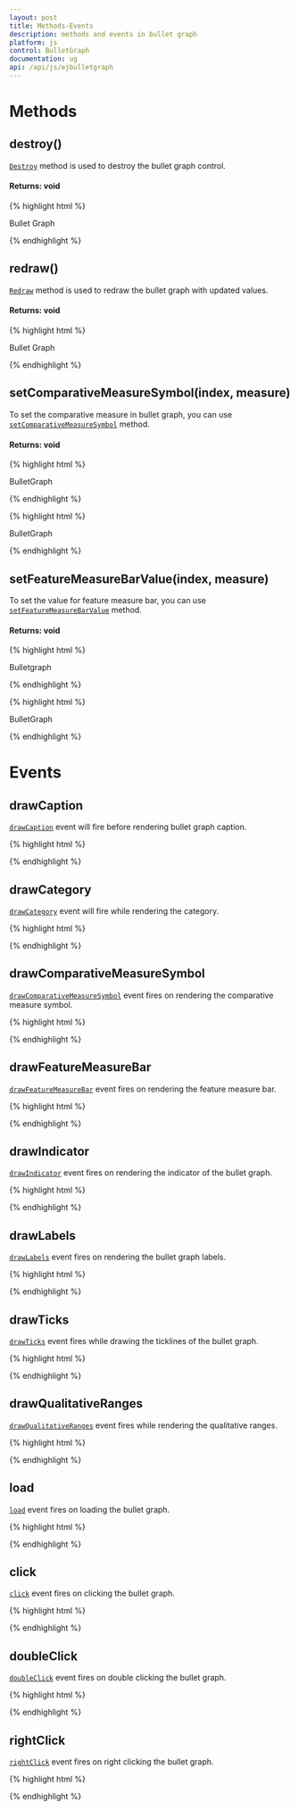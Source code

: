 ```yaml
---
layout: post
title: Methods-Events
description: methods and events in bullet graph
platform: js
control: BulletGraph	
documentation: ug
api: /api/js/ejbulletgraph
---
```


# Methods

## destroy()

[`Destroy`](../api/ejbulletgraph#methods:destroy) method is used to destroy the bullet graph control.

#### Returns: void

{% highlight html %}
 
<div id="bulletgraph1">Bullet Graph</div> 
 
<script>
// Destroy Bullet graph
var graphObj = $("#bulletGraph1").data("ejBulletGraph");
graphObj.destroy(); // destroy the graph
</script>

{% endhighlight %}



## redraw()

[`Redraw`](../api/ejbulletgraph#methods:redraw) method is used to redraw the bullet graph with updated values.

#### Returns: void

{% highlight html %}
 
<div id="bulletgraph1">Bullet Graph</div> 
 
<script>
// Create Bullet graph
var graphObj = $("#bulletGraph1").data("ejBulletGraph");
graphObj.redraw(); // redraw the graph
</script>

{% endhighlight %}



## setComparativeMeasureSymbol(index, measure)

To set the comparative measure in bullet graph, you can use [`setComparativeMeasureSymbol`](../api/ejbulletgraph#methods:setcomparativemeasuresymbol) method.


#### Returns: void

{% highlight html %}
 
<div id="bulletGraph1">BulletGraph</div> 
 
<script>
// set the value for comparative measure
var btnObj = $("#bulletGraph1").data("ejBulletGraph");
btnObj.setComparativeMeasureSymbol(1,7); // set the value
</script>

{% endhighlight %}


{% highlight html %}
 
<div id="bulletGraph1">BulletGraph</div> 
 
<script>
// set the value for comparative measure
$("#bulletGraph1").ejBulletGraph("setComparativeMeasureSymbol(1,7)");   
</script>

{% endhighlight %}

## setFeatureMeasureBarValue(index, measure)

To set the value for feature measure bar, you can use [`setFeatureMeasureBarValue`](../api/ejbulletgraph#methods:setfeaturemeasurebarvalue) method.


#### Returns: void

{% highlight html %}
 
<div id="bulletGraph1">Bulletgraph</div> 
 
<script>
// To set the value for feature measure bar.
var btnObj = $("#bulletGraph1").data("ejBulletGraph");
btnObj.setFeatureMeasureBarValue(1,8); // set the value
</script>

{% endhighlight %}


{% highlight html %}
 
<div id="bulletGraph1">BulletGraph</div> 
 
<script>
// To set the value for feature measure bar.
$("#bulletGraph1").ejBulletGraph("setFeatureMeasureBarValue(1,8)");     
</script>

{% endhighlight %}

# Events

## drawCaption

[`drawCaption`](../api/ejbulletgraph#events:drawcaption) event will fire before rendering bullet graph caption.

{% highlight html %}
 
<script>
//drawCaption event for bulletgraph
$("#bulletGraph1").ejBulletGraph({
   drawCaption: function (args) {}
});
</script>

{% endhighlight %}

## drawCategory

[`drawCategory`](../api/ejbulletgraph#events:drawcategory) event will fire while rendering the category.

{% highlight html %}

<script> 
//drawCategory event for bulletgraph
$("#bulletGraph1").ejBulletGraph({
   drawCategory: function (args) {}
});
</script>

{% endhighlight %}

## drawComparativeMeasureSymbol

[`drawComparativeMeasureSymbol`](../api/ejbulletgraph#events:drawcomparativemeasuresymbol) event fires on rendering the comparative measure symbol.

{% highlight html %}
 
<script>
//drawComparativeMeasureSymbol event for bulletgraph
$("#bulletGraph1").ejBulletGraph({
   drawComparativeMeasureSymbol: function (args) {}
});
</script>

{% endhighlight %}

## drawFeatureMeasureBar

[`drawFeatureMeasureBar`](../api/ejbulletgraph#events:drawfeaturemeasurebar) event fires on rendering the feature measure bar.

{% highlight html %}
 
<script>
//drawFeatureMeasureBar event for bulletgraph
$("#bulletGraph1").ejBulletGraph({
   drawFeatureMeasureBar: function (args) {}
});
</script>

{% endhighlight %}

## drawIndicator

[`drawIndicator`](../api/ejbulletgraph#events:drawindicator) event fires on rendering the indicator of the bullet graph.

{% highlight html %}
 
<script>
//drawIndicator event for bulletgraph
$("#bulletGraph1").ejBulletGraph({
   drawIndicator: function (args) {}
});
</script>

{% endhighlight %}

## drawLabels

[`drawLabels`](../api/ejbulletgraph#events:drawlabels) event fires on rendering the bullet graph labels.

{% highlight html %}
 
<script>
//drawLabels event for bulletgraph
$("#bulletGraph1").ejBulletGraph({
   drawLabels: function (args) {}
});
</script>

{% endhighlight %}

## drawTicks

[`drawTicks`](../api/ejbulletgraph#events:drawticks) event fires while drawing the ticklines of the bullet graph.

{% highlight html %}
 
<script>
//drawTicks event for bulletgraph
$("#bulletGraph1").ejBulletGraph({
   drawTicks: function (args) {}
});
</script>

{% endhighlight %}

## drawQualitativeRanges

[`drawQualitativeRanges`](../api/ejbulletgraph#events:drawqualitativeranges) event fires while rendering the qualitative ranges.

{% highlight html %}
 
<script>
//drawQualitativeRanges event for bulletgraph
$("#bulletGraph1").ejBulletGraph({
   drawQualitativeRanges: function (args) {}
});
</script>

{% endhighlight %}

## load

[`load`](../api/ejbulletgraph#events:load) event fires on loading the bullet graph.

{% highlight html %}
 
<script>
//drawTicks event for bulletgraph
$("#bulletGraph1").ejBulletGraph({
   load: function (args) {}
});
</script>

{% endhighlight %}

## click

[`click`](../api/ejbulletgraph#events:click) event fires on clicking the bullet graph.

{% highlight html %}
 
<script>
//click event for bulletgraph
$("#bulletGraph1").ejBulletGraph({

    click: function (args) {
              //Do something
    }
   
});
</script>

{% endhighlight %}


## doubleClick

[`doubleClick`](../api/ejbulletgraph#events:doubleclick) event fires on double clicking the bullet graph.

{% highlight html %}
 
<script>
//doubleClick event for bulletgraph
$("#bulletGraph1").ejBulletGraph({

    doubleClick: function (args) {
              //Do something
    }
   
});
</script>

{% endhighlight %}


## rightClick

[`rightClick`](../api/ejbulletgraph#events:rightclick) event fires on right clicking the bullet graph.


{% highlight html %}
 
<script>
//rightClick event for bulletgraph
$("#bulletGraph1").ejBulletGraph({
    rightClick: function (args) {
              //Do something
    }
   
});
</script>

{% endhighlight %}
